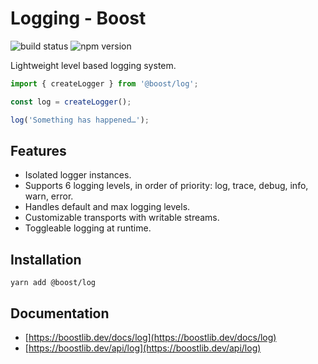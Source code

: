 # Logging - Boost

![build status](https://img.shields.io/github/workflow/status/milesj/boost/Build)
![npm version](https://img.shields.io/npm/v/@boost/log)

Lightweight level based logging system.

```ts
import { createLogger } from '@boost/log';

const log = createLogger();

log('Something has happened…');
```

## Features

- Isolated logger instances.
- Supports 6 logging levels, in order of priority: log, trace, debug, info, warn, error.
- Handles default and max logging levels.
- Customizable transports with writable streams.
- Toggleable logging at runtime.

## Installation

```
yarn add @boost/log
```

## Documentation

- [https://boostlib.dev/docs/log](https://boostlib.dev/docs/log)
- [https://boostlib.dev/api/log](https://boostlib.dev/api/log)
